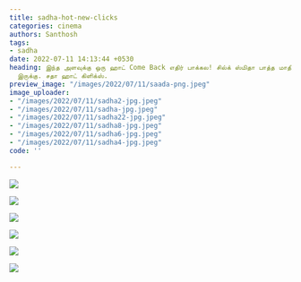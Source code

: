 ```yaml
---
title: sadha-hot-new-clicks
categories: cinema
authors: Santhosh
tags:
- sadha
date: 2022-07-11 14:13:44 +0530
heading: இந்த அளவுக்கு ஒரு ஹாட் Come Back எதிர் பாக்கல! சில்க் ஸ்மிதா பாத்த மாதிரி
  இருக்கு. சதா ஹாட் கிளிக்ஸ்.
preview_image: "/images/2022/07/11/saada-png.jpeg"
image_uploader:
- "/images/2022/07/11/sadha2-jpg.jpeg"
- "/images/2022/07/11/sadha-jpg.jpeg"
- "/images/2022/07/11/sadha22-jpg.jpeg"
- "/images/2022/07/11/sadha8-jpg.jpeg"
- "/images/2022/07/11/sadha6-jpg.jpeg"
- "/images/2022/07/11/sadha4-jpg.jpeg"
code: ''

---
```

![](/images/2022/07/11/sadha2-jpg.jpeg)

![](/images/2022/07/11/sadha6-jpg.jpeg)

![](/images/2022/07/11/sadha8-jpg.jpeg)

![](/images/2022/07/11/sadha4-jpg.jpeg)

![](/images/2022/07/11/sadha22-jpg.jpeg)

![](/images/2022/07/11/sadha-jpg.jpeg)

